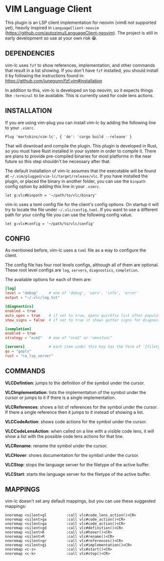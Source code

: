 # VIM Language Client

This plugin is an LSP client implementation for neovim (vim8 not supported yet), heavily inspired in
`LanguageClient-neovim` (https://github.com/autozimu/LanguageClient-neovim). The project is still
in early development so use at your own risk :grin:.

## DEPENDENCIES

vim-lc uses `fzf` to show references, implementation, and other commands that result in a list
showing. If you don't have `fzf` installed, you should install it by following the instructions
found in: https://github.com/junegunn/fzf.vim#installation

In addition to this, vim-lc is developed on top neovim, so it expects things like `:terminal` to be
available. This is currently used for code lens actions.

## INSTALLATION

If you are using vim-plug you can install vim-lc by adding the following line to your `.vimrc`.

```
Plug 'martskins/vim-lc', { 'do': 'cargo build --release' }
```

That will download and compile the plugin. This plugin is developed in Rust, so you must have Rust
installed in your system in order to compile it. There are plans to provide pre-compiled binaries
for most platforms in the near future so this step shouldn't be necessary after that.

The default installation of vim-lc assumes that the executable will be found at `~/.vim/plugged/vim-lc/target/release/vlc`.
If you have installed the plugin, or placed the binary in another folder, you can use the `binpath`
config option by adding this line in your `.vimrc`.

```
let g:vlc#binpath = '~/path/to/vlc/binary'
```

vim-lc uses a toml config file for the client's config options. On startup it will try to locate the
file under `~/.vlc/config.toml`. If you want to use a different path for your config file you can
use the following config value.

```
let g:vlc#config = '~/path/to/vlc/config'
```

## CONFIG

As mentioned before, vim-lc uses a `toml` file as a way to configure the client.

The config file has four root levels configs, although all of them are optional. These root level
configs are `log`, `servers`, `diagnostics`, `completion`.

The available options for each of them are:

```toml
[log]
level = "debug"     # one of 'debug', 'warn', 'info', 'error'
output = "~/.vlc/log.txt"

[diagnostics]
enabled = true
auto_open = true    # if set to true, opens quickfix list after populating it with diagnostics
show_signs = false  # if set to true it shows gutter signs for diagnostics

[completion]
enabled = true
strategy = "ncm2"   # one of "ncm2" or "omnifunc"

[servers]           # each item under this key has the form of `{filetype}: {lsp_server_binary}`
go = "gopls"
rust = "ra_lsp_server"
```

## COMMANDS

**VLCDefintion**:       jumps to the definition of the symbol under the cursor.

**VLCImplementation**:  lists the implementation of the symbol under the cursor or jumps to it if there is a single implementation.

**VLCReferences**:      shows a list of references for the symbol under the cursor. If there a single reference then it jumps to it instead of showing a list.

**VLCCodeAction**:      shows code actions for the symbol under the cursor.

**VLCCodeLensAction**:  when called on a line with a visible code lens, it will show a list with the possible code lens actions for that line.

**VLCRename**:          rename the symbol under the cursor.

**VLCHover**:           shows documentation for the symbol under the cursor.

**VLCStop**:            stops the language server for the filetype of the active buffer.

**VLCStart**:           starts the language server for the filetype of the active buffer.

## MAPPINGS

vim-lc doesn't set any default mappings, but you can use these suggested mappings:

```
nnoremap <silent>gl         :call vlc#code_lens_action()<CR>
nnoremap <silent>ga         :call vlc#code_action()<CR>
vnoremap <silent>ga         :call vlc#code_action()<CR>
nnoremap <silent>gd         :call vlc#definition()<CR>
nnoremap <silent>K          :call vlc#hover()<CR>
nnoremap <silent>R          :call vlc#rename()<CR>
nnoremap <silent>gr         :call vlc#references()<CR>
nnoremap <silent>gi         :call vlc#implementation()<CR>
nnoremap <c-s>              :call vlc#start()<CR>
nnoremap <c-k>              :call vlc#stop()<CR>

```
